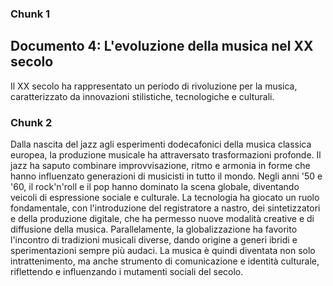 ### Chunk 1

## Documento 4: L'evoluzione della musica nel XX secolo

Il XX secolo ha rappresentato un periodo di rivoluzione per la musica, caratterizzato da innovazioni stilistiche,  tecnologiche  e  culturali.

### Chunk 2

Dalla  nascita  del  jazz  agli  esperimenti dodecafonici  della  musica  classica  europea,  la  produzione  musicale  ha  attraversato trasformazioni profonde. Il jazz ha saputo combinare improvvisazione, ritmo e armonia in forme che hanno influenzato generazioni di musicisti in tutto il mondo. Negli anni '50 e  '60,  il  rock'n'roll  e  il  pop  hanno  dominato  la  scena  globale,  diventando  veicoli  di espressione sociale  e  culturale. La  tecnologia  ha  giocato  un  ruolo  fondamentale,  con l'introduzione del registratore a nastro, dei sintetizzatori e della produzione digitale, che ha permesso nuove modalità creative e di diffusione della musica. Parallelamente, la globalizzazione  ha  favorito  l'incontro  di  tradizioni  musicali  diverse,  dando  origine  a generi  ibridi  e  sperimentazioni  sempre  più  audaci. La  musica  è  quindi  diventata  non solo  intrattenimento,  ma  anche  strumento  di  comunicazione  e  identità  culturale, riflettendo e influenzando i mutamenti sociali del secolo.

